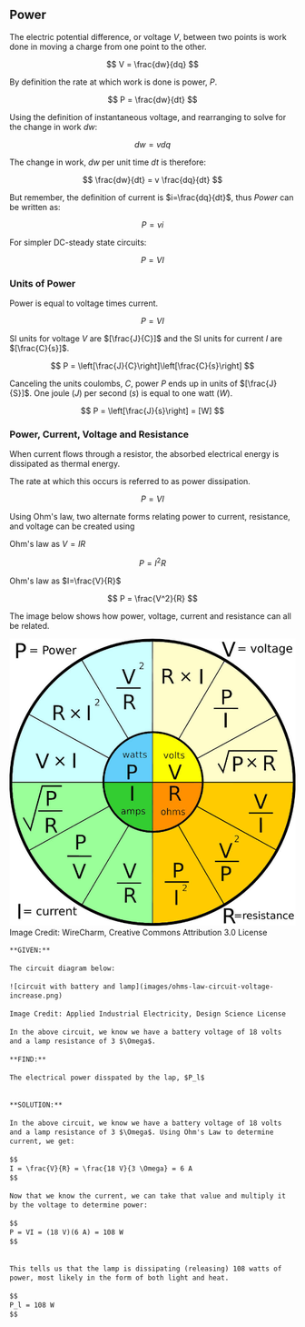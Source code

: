 ## Power

The electric potential difference, or voltage $V$, between two points is work done in moving a charge from one point to the other.

$$ V = \frac{dw}{dq} $$

By definition the rate at which work is done is power, $P$.

$$ P = \frac{dw}{dt} $$

Using the definition of instantaneous voltage, and rearranging to solve for the change in work $dw$:

$$ dw = vdq $$

The change in work, $dw$ per unit time $dt$ is therefore:

$$ \frac{dw}{dt} = v \frac{dq}{dt} $$

But remember, the definition of current is $i=\frac{dq}{dt}$, thus _Power_ can be written as:

$$ P = vi $$

For simpler DC-steady state circuits:

$$ P = VI $$

### Units of Power

Power is equal to voltage times current.

$$ P = VI $$

SI units for voltage $V$ are $[\frac{J}{C}]$ and the SI units for current $I$ are $[\frac{C}{s}]$.

$$ P = \left[\frac{J}{C}\right]\left[\frac{C}{s}\right] $$

Canceling the units coulombs, $C$, power $P$ ends up in units of $[\frac{J}{S}]$. One joule ($J$) per second ($s$) is equal to one watt ($W$).

$$ P = \left[\frac{J}{s}\right] = [W] $$

### Power, Current, Voltage and Resistance

When current flows through a resistor, the absorbed electrical energy is dissipated as thermal energy.  

The rate at which this occurs is referred to as power dissipation.

$$ P = VI $$

Using Ohm's law, two alternate forms relating power to current, resistance, and voltage can be created using

Ohm's law as $V = IR$

$$ P = I^{2}R $$

Ohm's law as $I=\frac{V}{R}$

$$ P = \frac{V^2}{R} $$

The image below shows how power, voltage, current and resistance can all be related.

![power voltage current resistance wheel](images/ohm_s_law_weel_by_wirecharm.jpg)
Image Credit: WireCharm, Creative Commons Attribution 3.0 License

```{card} **Worked Example**
**GIVEN:**

The circuit diagram below:

![circuit with battery and lamp](images/ohms-law-circuit-voltage-increase.png)

Image Credit: Applied Industrial Electricity, Design Science License

In the above circuit, we know we have a battery voltage of 18 volts and a lamp resistance of 3 $\Omega$. 

**FIND:**

The electrical power disspated by the lap, $P_l$


**SOLUTION:**

In the above circuit, we know we have a battery voltage of 18 volts and a lamp resistance of 3 $\Omega$. Using Ohm's Law to determine current, we get:

$$
I = \frac{V}{R} = \frac{18 V}{3 \Omega} = 6 A
$$

Now that we know the current, we can take that value and multiply it by the voltage to determine power:

$$
P = VI = (18 V)(6 A) = 108 W
$$
 

This tells us that the lamp is dissipating (releasing) 108 watts of power, most likely in the form of both light and heat.

$$
P_l = 108 W
$$

```

